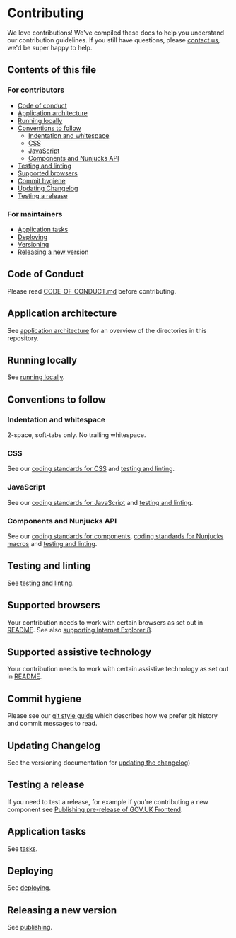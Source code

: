 # Contributing
We love contributions! We've compiled these docs to help you understand our contribution guidelines. If you still have questions, please [contact us](https://design-system.service.gov.uk/#support), we'd be super happy to help.

## Contents of this file

### For contributors
- [Code of conduct](#code-of-conduct)
- [Application architecture](#application-architecture)
- [Running locally](#running-locally)
- [Conventions to follow](#conventions-to-follow)
  - [Indentation and whitespace](#indentation-and-whitespace)
  - [CSS](#css)
  - [JavaScript](#javascript)
  - [Components and Nunjucks API](#components-and-nunjucks-api)
- [Testing and linting](#testing-and-linting)
- [Supported browsers](#supported-browsers)
- [Commit hygiene](#commit-hygiene)
- [Updating Changelog](#updating-changelog)
- [Testing a release](#testing-a-release)

### For maintainers
- [Application tasks](#running-application-tasks)
- [Deploying](#deploying)
- [Versioning](#versioning)
- [Releasing a new version](#releasing-a-new-version)


## Code of Conduct
Please read [CODE_OF_CONDUCT.md](./CODE_OF_CONDUCT.md) before contributing.

## Application architecture

See [application architecture](/docs/contributing/application-architecture.md) for an overview of the directories in this repository.

## Running locally

See [running locally](/docs/contributing/running-locally.md).

## Conventions to follow

### Indentation and whitespace

2-space, soft-tabs only. No trailing whitespace.

### CSS

See our [coding standards for CSS](/docs/contributing/coding-standards/css.md) and [testing and linting](/docs/contributing/testing-and-linting.md).

### JavaScript

See our [coding standards for JavaScript](/docs/contributing/coding-standards/js.md) and [testing and linting](/docs/contributing/testing-and-linting.md).

### Components and Nunjucks API

See our [coding standards for components](/docs/contributing/coding-standards/components.md), [coding standards for Nunjucks macros](/docs/contributing/coding-standards/nunjucks-api.md) and [testing and linting](/docs/contributing/testing-and-linting.md).

## Testing and linting

See [testing and linting](/docs/contributing/testing-and-linting.md).

## Supported browsers
Your contribution needs to work with certain browsers as set out in [README](README.md#browser-support). See also [supporting Internet Explorer 8](/docs/installation/supporting-internet-explorer-8.md).

## Supported assistive technology
Your contribution needs to work with certain assistive technology as set out in [README](README.md#assistive-technology-support).

## Commit hygiene

Please see our [git style guide](https://github.com/alphagov/styleguides/blob/master/git.md)
which describes how we prefer git history and commit messages to read.

## Updating Changelog

See the versioning documentation for [updating the changelog](/docs/contributing/versioning.md#updating-changelog))

## Testing a release
If you need to test a release, for example if you're contributing a new component see [Publishing pre-release of GOV.UK Frontend](/docs/contributing/publishing-a-pre-release.md).

## Application tasks

See [tasks](/docs/contributing/tasks.md).

## Deploying

See [deploying](/docs/contributing/deploying.md).

## Releasing a new version

See [publishing](/docs/contributing/publishing.md).
